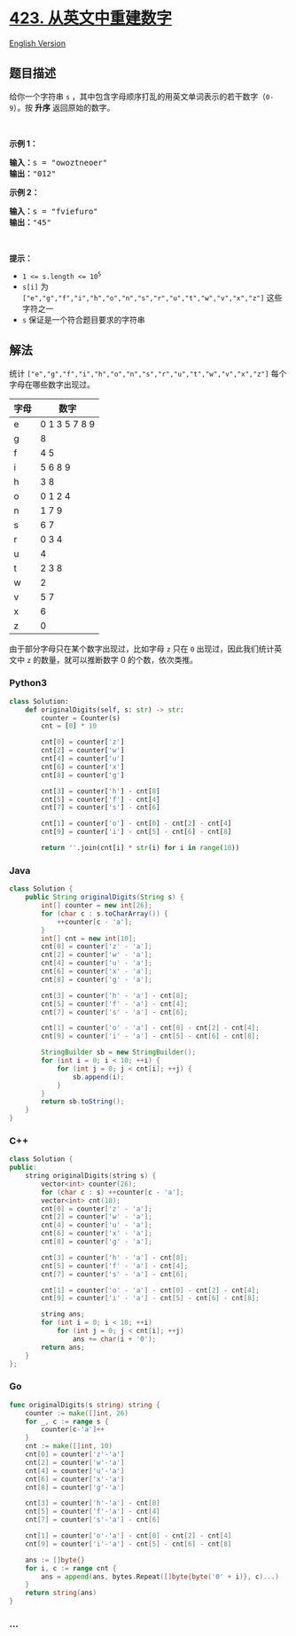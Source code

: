 # [423. 从英文中重建数字](https://leetcode.cn/problems/reconstruct-original-digits-from-english)

[English Version](/solution/0400-0499/0423.Reconstruct%20Original%20Digits%20from%20English/README_EN.md)

## 题目描述

<!-- 这里写题目描述 -->

<p>给你一个字符串 <code>s</code> ，其中包含字母顺序打乱的用英文单词表示的若干数字（<code>0-9</code>）。按 <strong>升序</strong> 返回原始的数字。</p>

<p>&nbsp;</p>

<p><strong>示例 1：</strong></p>

<pre>
<strong>输入：</strong>s = "owoztneoer"
<strong>输出：</strong>"012"
</pre>

<p><strong>示例 2：</strong></p>

<pre>
<strong>输入：</strong>s = "fviefuro"
<strong>输出：</strong>"45"
</pre>

<p>&nbsp;</p>

<p><strong>提示：</strong></p>

<ul>
	<li><code>1 &lt;= s.length &lt;= 10<sup>5</sup></code></li>
	<li><code>s[i]</code> 为 <code>["e","g","f","i","h","o","n","s","r","u","t","w","v","x","z"]</code> 这些字符之一</li>
	<li><code>s</code> 保证是一个符合题目要求的字符串</li>
</ul>

## 解法

<!-- 这里可写通用的实现逻辑 -->

统计 `["e","g","f","i","h","o","n","s","r","u","t","w","v","x","z"]` 每个字母在哪些数字出现过。

| 字母 | 数字          |
| ---- | ------------- |
| e    | 0 1 3 5 7 8 9 |
| g    | 8             |
| f    | 4 5           |
| i    | 5 6 8 9       |
| h    | 3 8           |
| o    | 0 1 2 4       |
| n    | 1 7 9         |
| s    | 6 7           |
| r    | 0 3 4         |
| u    | 4             |
| t    | 2 3 8         |
| w    | 2             |
| v    | 5 7           |
| x    | 6             |
| z    | 0             |

由于部分字母只在某个数字出现过，比如字母 `z` 只在 `0` 出现过，因此我们统计英文中 `z` 的数量，就可以推断数字 0 的个数，依次类推。

<!-- tabs:start -->

### **Python3**

<!-- 这里可写当前语言的特殊实现逻辑 -->

```python
class Solution:
    def originalDigits(self, s: str) -> str:
        counter = Counter(s)
        cnt = [0] * 10

        cnt[0] = counter['z']
        cnt[2] = counter['w']
        cnt[4] = counter['u']
        cnt[6] = counter['x']
        cnt[8] = counter['g']

        cnt[3] = counter['h'] - cnt[8]
        cnt[5] = counter['f'] - cnt[4]
        cnt[7] = counter['s'] - cnt[6]

        cnt[1] = counter['o'] - cnt[0] - cnt[2] - cnt[4]
        cnt[9] = counter['i'] - cnt[5] - cnt[6] - cnt[8]

        return ''.join(cnt[i] * str(i) for i in range(10))
```

### **Java**

<!-- 这里可写当前语言的特殊实现逻辑 -->

```java
class Solution {
    public String originalDigits(String s) {
        int[] counter = new int[26];
        for (char c : s.toCharArray()) {
            ++counter[c - 'a'];
        }
        int[] cnt = new int[10];
        cnt[0] = counter['z' - 'a'];
        cnt[2] = counter['w' - 'a'];
        cnt[4] = counter['u' - 'a'];
        cnt[6] = counter['x' - 'a'];
        cnt[8] = counter['g' - 'a'];

        cnt[3] = counter['h' - 'a'] - cnt[8];
        cnt[5] = counter['f' - 'a'] - cnt[4];
        cnt[7] = counter['s' - 'a'] - cnt[6];

        cnt[1] = counter['o' - 'a'] - cnt[0] - cnt[2] - cnt[4];
        cnt[9] = counter['i' - 'a'] - cnt[5] - cnt[6] - cnt[8];

        StringBuilder sb = new StringBuilder();
        for (int i = 0; i < 10; ++i) {
            for (int j = 0; j < cnt[i]; ++j) {
                sb.append(i);
            }
        }
        return sb.toString();
    }
}
```

### **C++**

```cpp
class Solution {
public:
    string originalDigits(string s) {
        vector<int> counter(26);
        for (char c : s) ++counter[c - 'a'];
        vector<int> cnt(10);
        cnt[0] = counter['z' - 'a'];
        cnt[2] = counter['w' - 'a'];
        cnt[4] = counter['u' - 'a'];
        cnt[6] = counter['x' - 'a'];
        cnt[8] = counter['g' - 'a'];

        cnt[3] = counter['h' - 'a'] - cnt[8];
        cnt[5] = counter['f' - 'a'] - cnt[4];
        cnt[7] = counter['s' - 'a'] - cnt[6];

        cnt[1] = counter['o' - 'a'] - cnt[0] - cnt[2] - cnt[4];
        cnt[9] = counter['i' - 'a'] - cnt[5] - cnt[6] - cnt[8];

        string ans;
        for (int i = 0; i < 10; ++i)
            for (int j = 0; j < cnt[i]; ++j)
                ans += char(i + '0');
        return ans;
    }
};
```

### **Go**

```go
func originalDigits(s string) string {
	counter := make([]int, 26)
	for _, c := range s {
		counter[c-'a']++
	}
	cnt := make([]int, 10)
	cnt[0] = counter['z'-'a']
	cnt[2] = counter['w'-'a']
	cnt[4] = counter['u'-'a']
	cnt[6] = counter['x'-'a']
	cnt[8] = counter['g'-'a']

	cnt[3] = counter['h'-'a'] - cnt[8]
	cnt[5] = counter['f'-'a'] - cnt[4]
	cnt[7] = counter['s'-'a'] - cnt[6]

	cnt[1] = counter['o'-'a'] - cnt[0] - cnt[2] - cnt[4]
	cnt[9] = counter['i'-'a'] - cnt[5] - cnt[6] - cnt[8]

	ans := []byte{}
	for i, c := range cnt {
		ans = append(ans, bytes.Repeat([]byte{byte('0' + i)}, c)...)
	}
	return string(ans)
}
```

### **...**

```

```

<!-- tabs:end -->
